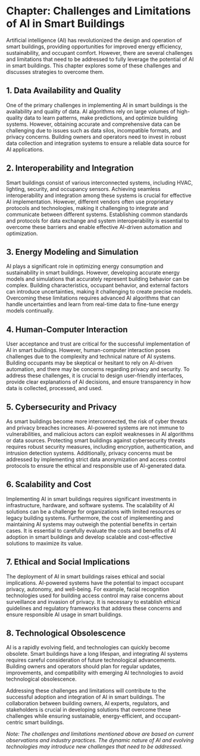 Chapter: Challenges and Limitations of AI in Smart Buildings
============================================================

Artificial intelligence (AI) has revolutionized the design and operation of smart buildings, providing opportunities for improved energy efficiency, sustainability, and occupant comfort. However, there are several challenges and limitations that need to be addressed to fully leverage the potential of AI in smart buildings. This chapter explores some of these challenges and discusses strategies to overcome them.

**1. Data Availability and Quality**
------------------------------------

One of the primary challenges in implementing AI in smart buildings is the availability and quality of data. AI algorithms rely on large volumes of high-quality data to learn patterns, make predictions, and optimize building systems. However, obtaining accurate and comprehensive data can be challenging due to issues such as data silos, incompatible formats, and privacy concerns. Building owners and operators need to invest in robust data collection and integration systems to ensure a reliable data source for AI applications.

**2. Interoperability and Integration**
---------------------------------------

Smart buildings consist of various interconnected systems, including HVAC, lighting, security, and occupancy sensors. Achieving seamless interoperability and integration among these systems is crucial for effective AI implementation. However, different vendors often use proprietary protocols and technologies, making it challenging to integrate and communicate between different systems. Establishing common standards and protocols for data exchange and system interoperability is essential to overcome these barriers and enable effective AI-driven automation and optimization.

**3. Energy Modeling and Simulation**
-------------------------------------

AI plays a significant role in optimizing energy consumption and sustainability in smart buildings. However, developing accurate energy models and simulations that accurately represent building behavior can be complex. Building characteristics, occupant behavior, and external factors can introduce uncertainties, making it challenging to create precise models. Overcoming these limitations requires advanced AI algorithms that can handle uncertainties and learn from real-time data to fine-tune energy models continually.

**4. Human-Computer Interaction**
---------------------------------

User acceptance and trust are critical for the successful implementation of AI in smart buildings. However, human-computer interaction poses challenges due to the complexity and technical nature of AI systems. Building occupants may be skeptical or hesitant to rely on AI-driven automation, and there may be concerns regarding privacy and security. To address these challenges, it is crucial to design user-friendly interfaces, provide clear explanations of AI decisions, and ensure transparency in how data is collected, processed, and used.

**5. Cybersecurity and Privacy**
--------------------------------

As smart buildings become more interconnected, the risk of cyber threats and privacy breaches increases. AI-powered systems are not immune to vulnerabilities, and malicious actors can exploit weaknesses in AI algorithms or data sources. Protecting smart buildings against cybersecurity threats requires robust security measures, including encryption, authentication, and intrusion detection systems. Additionally, privacy concerns must be addressed by implementing strict data anonymization and access control protocols to ensure the ethical and responsible use of AI-generated data.

**6. Scalability and Cost**
---------------------------

Implementing AI in smart buildings requires significant investments in infrastructure, hardware, and software systems. The scalability of AI solutions can be a challenge for organizations with limited resources or legacy building systems. Furthermore, the cost of implementing and maintaining AI systems may outweigh the potential benefits in certain cases. It is essential to carefully evaluate the costs and benefits of AI adoption in smart buildings and develop scalable and cost-effective solutions to maximize its value.

**7. Ethical and Social Implications**
--------------------------------------

The deployment of AI in smart buildings raises ethical and social implications. AI-powered systems have the potential to impact occupant privacy, autonomy, and well-being. For example, facial recognition technologies used for building access control may raise concerns about surveillance and invasion of privacy. It is necessary to establish ethical guidelines and regulatory frameworks that address these concerns and ensure responsible AI usage in smart buildings.

**8. Technological Obsolescence**
---------------------------------

AI is a rapidly evolving field, and technologies can quickly become obsolete. Smart buildings have a long lifespan, and integrating AI systems requires careful consideration of future technological advancements. Building owners and operators should plan for regular updates, improvements, and compatibility with emerging AI technologies to avoid technological obsolescence.

Addressing these challenges and limitations will contribute to the successful adoption and integration of AI in smart buildings. The collaboration between building owners, AI experts, regulators, and stakeholders is crucial in developing solutions that overcome these challenges while ensuring sustainable, energy-efficient, and occupant-centric smart buildings.

*Note: The challenges and limitations mentioned above are based on current observations and industry practices. The dynamic nature of AI and evolving technologies may introduce new challenges that need to be addressed.*
